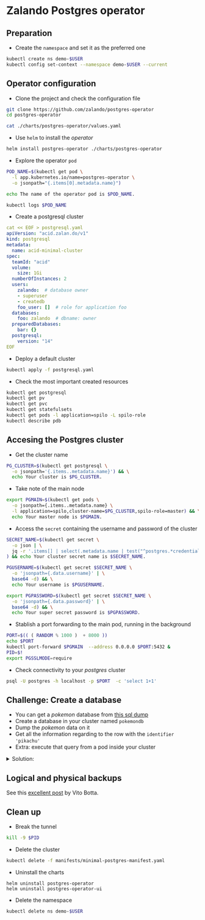 # Zalando Postgres operator

## Preparation

* Create the `namespace` and set it as the preferred one

```bash
kubectl create ns demo-$USER
kubectl config set-context --namespace demo-$USER --current
```

## Operator configuration

* Clone the project and check the configuration file

```bash
git clone https://github.com/zalando/postgres-operator
cd postgres-operator

cat ./charts/postgres-operator/values.yaml 
```

* Use `helm` to install the *operator*

```bash
helm install postgres-operator ./charts/postgres-operator
```

* Explore the operator `pod`
  
```bash
POD_NAME=$(kubectl get pod \
  -l app.kubernetes.io/name=postgres-operator \
  -o jsonpath="{.items[0].metadata.name}")

echo The name of the operator pod is $POD_NAME.

kubectl logs $POD_NAME
```

* Create a postgresql cluster

```yaml
cat << EOF > postgresql.yaml
apiVersion: "acid.zalan.do/v1"
kind: postgresql
metadata:
  name: acid-minimal-cluster
spec:
  teamId: "acid"
  volume:
    size: 1Gi
  numberOfInstances: 2
  users:
    zalando:  # database owner
    - superuser
    - createdb
    foo_user: []  # role for application foo
  databases:
    foo: zalando  # dbname: owner
  preparedDatabases:
    bar: {}
  postgresql:
    version: "14"
EOF
```
* Deploy a default cluster

```bash
kubectl apply -f postgresql.yaml
```

* Check the most important created resources

```bash
kubectl get postgresql
kubectl get pv
kubectl get pvc
kubectl get statefulsets
kubectl get pods -l application=spilo -L spilo-role
kubectl describe pdb
```

## Accesing the Postgres cluster

* Get the cluster name

```bash
PG_CLUSTER=$(kubectl get postgresql \
  -o jsonpath='{.items..metadata.name}') && \
  echo Your cluster is $PG_CLUSTER.
```

* Take note of the main node

```bash
export PGMAIN=$(kubectl get pods \
  -o jsonpath={.items..metadata.name} \
  -l application=spilo,cluster-name=$PG_CLUSTER,spilo-role=master) && \
  echo Your master node is $PGMAIN.
```

* Access the `secret` containing the username and password of the cluster

```bash
SECRET_NAME=$(kubectl get secret \
  -o json | \
  jq -r '.items[] | select(.metadata.name | test("^postgres.*credentials")).metadata.name'\
) && echo Your cluster secret name is $SECRET_NAME.

PGUSERNAME=$(kubectl get secret $SECRET_NAME \
  -o 'jsonpath={.data.username}' | \
  base64 -d) && \
  echo Your username is $PGUSERNAME.

export PGPASSWORD=$(kubectl get secret $SECRET_NAME \
  -o 'jsonpath={.data.password}' | \
  base64 -d) && \
  echo Your super secret password is $PGPASSWORD.

```

* Stablish a port forwarding to the main pod, running in the background

```bash
PORT=$(( ( RANDOM % 1000 )  + 8000 ))
echo $PORT
kubectl port-forward $PGMAIN  --address 0.0.0.0 $PORT:5432 &
PID=$!
export PGSSLMODE=require
```

* Check connectivity to your *postgres* cluster

```bash
psql -U postgres -h localhost -p $PORT  -c 'select 1+1'
```

## Challenge: Create a database

* You can get a *pokemon* database from [this sql dump](https://pastebin.com/raw/98DaLWwG)
* Create a database in your cluster named `pokemondb`
* Dump the *pokemon* data on it
* Get all the information regarding to the row with the `identifier` `'pikachu'`
* Extra: execute that query from a pod inside your cluster

<details>
<summary>Solution:</summary>

```bash
curl https://pastebin.com/raw/98DaLWwG > pokemon.sql
psql -U postgres -h localhost  -c 'create database pokemondb;'
psql -U postgres -h localhost -d pokemondb < pokemon.sql 

psql -U postgres -h localhost -d pokemondb -c "Select * from pokemon where identifier='pikachu'"
```
</details>

## Logical and physical backups

See this [excellent post](https://vitobotta.com/2020/02/05/postgres-kubernetes-zalando-operator/) by Vito Botta.


## Clean up

* Break the tunnel

```bash
kill -9 $PID
```

* Delete the cluster

```bash
kubectl delete -f manifests/minimal-postgres-manifest.yaml
```

* Uninstall the charts

```
helm uninstall postgres-operator
helm uninstall postgres-operator-ui
```

* Delete the namespace

```bash
kubectl delete ns demo-$USER
```
